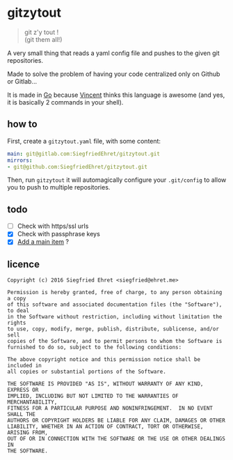 # gitzytout

> git z'y tout !<br>
(git them all!)

A very small thing that reads a yaml config file and pushes to the given git repositories.

Made to solve the problem of having your code centralized only on Github or Gitlab...

It is made in [Go](https://golang.org) because [Vincent](https://github.com/vbehar) thinks this language is awesome (and yes, it is basically 2 commands in your shell).

## how to

First, create a `gitzytout.yaml` file, with some content:

```yaml
main: git@gitlab.com:SiegfriedEhret/gitzytout.git
mirrors:
- git@github.com:SiegfriedEhret/gitzytout.git
```

Then, run `gitzytout` it will automagically configure your `.git/config` to allow you to push to multiple repositories.

## todo

- [ ] Check with https/ssl urls
- [x] Check with passphrase keys
- [x] [Add a main item](https://gitlab.com/SiegfriedEhret/gitzytout/issues/1) ?

## licence

```
Copyright (c) 2016 Siegfried Ehret <siegfried@ehret.me>

Permission is hereby granted, free of charge, to any person obtaining a copy
of this software and associated documentation files (the "Software"), to deal
in the Software without restriction, including without limitation the rights
to use, copy, modify, merge, publish, distribute, sublicense, and/or sell
copies of the Software, and to permit persons to whom the Software is
furnished to do so, subject to the following conditions:

The above copyright notice and this permission notice shall be included in
all copies or substantial portions of the Software.

THE SOFTWARE IS PROVIDED "AS IS", WITHOUT WARRANTY OF ANY KIND, EXPRESS OR
IMPLIED, INCLUDING BUT NOT LIMITED TO THE WARRANTIES OF MERCHANTABILITY,
FITNESS FOR A PARTICULAR PURPOSE AND NONINFRINGEMENT.  IN NO EVENT SHALL THE
AUTHORS OR COPYRIGHT HOLDERS BE LIABLE FOR ANY CLAIM, DAMAGES OR OTHER
LIABILITY, WHETHER IN AN ACTION OF CONTRACT, TORT OR OTHERWISE, ARISING FROM,
OUT OF OR IN CONNECTION WITH THE SOFTWARE OR THE USE OR OTHER DEALINGS IN
THE SOFTWARE.
```
